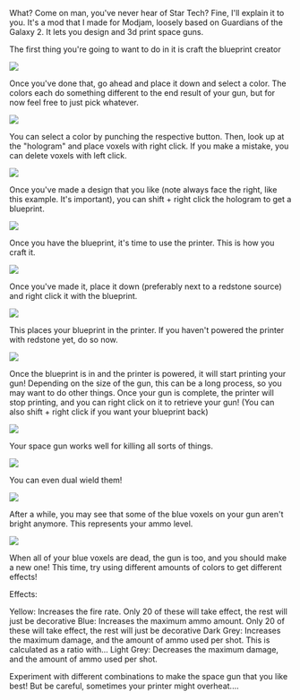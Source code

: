 What? Come on man, you've never hear of Star Tech? Fine, I'll explain it to you. It's a mod that I made for Modjam, loosely based on Guardians of the Galaxy 2. It lets you design and 3d print space guns.

The first thing you're going to want to do in it is craft the blueprint creator

 ![](https://i.imgur.com/qBc0kjC.png)

Once you've done that, go ahead and place it down and select a color. The colors each do something different to the end result of your gun, but for now feel free to just pick whatever.

![](https://i.imgur.com/IbLAbma.png)

You can select a color by punching the respective button. Then, look up at the "hologram" and place voxels with right click. If you make a mistake, you can delete voxels with left click.

![](https://i.imgur.com/PyIK4aog.png)

Once you've made a design that you like (note always face the right, like this example. It's important), you can shift + right click the hologram to get a blueprint.

![](https://i.imgur.com/wKzSo0x.png)

Once you have the blueprint, it's time to use the printer. This is how you craft it.

![](https://i.imgur.com/WlCPh53.png)

Once you've made it, place it down (preferably next to a redstone source) and right click it with the blueprint.

![](https://i.imgur.com/U2ZXmNN.png)

This places your blueprint in the printer. If you haven't powered the printer with redstone yet, do so now.

![](https://i.imgur.com/2jibnkr.png)

Once the blueprint is in and the printer is powered, it will start printing your gun! Depending on the size of the gun, this can be a long process, so you may want to do other things. Once your gun is complete, the printer will stop printing, and you can right click on it to retrieve your gun! (You can also shift + right click if you want your blueprint back)

![](https://i.imgur.com/HRXtiUd.png)

Your space gun works well for killing all sorts of things.

![](https://i.imgur.com/YR9xvbo.png)

You can even dual wield them!

![](https://i.imgur.com/BKWVvW8.png)

After a while, you may see that some of the blue voxels on your gun aren't bright anymore. This represents your ammo level.

![](https://i.imgur.com/UmjwLnJ.png)

When all of your blue voxels are dead, the gun is too, and you should make a new one! This time, try using different amounts of colors to get different effects!


Effects:


Yellow: Increases the fire rate. Only 20 of these will take effect, the rest will just be decorative
Blue: Increases the maximum ammo amount. Only 20 of these will take effect, the rest will just be decorative
Dark Grey: Increases the maximum damage, and the amount of ammo used per shot. This is calculated as a ratio with...
Light Grey: Decreases the maximum damage, and the amount of ammo used per shot.

Experiment with different combinations to make the space gun that you like best! But be careful, sometimes your printer might overheat....
